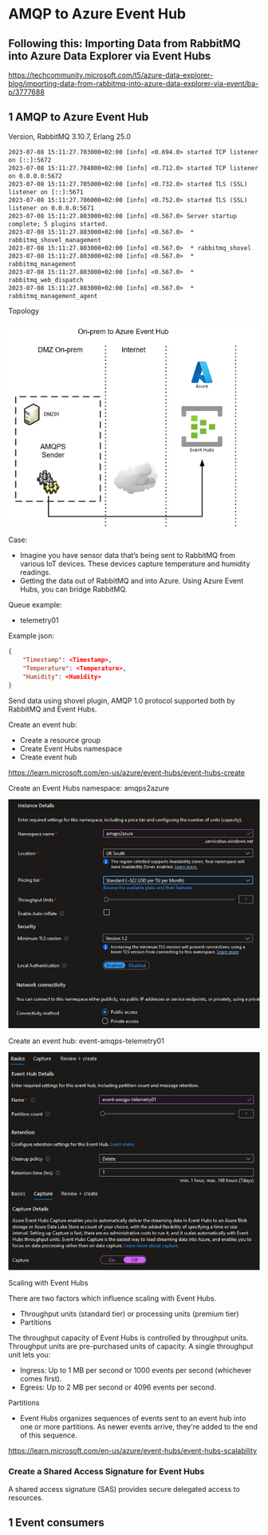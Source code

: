 # AMQP to Azure Event Hub 

## Following this: Importing Data from RabbitMQ into Azure Data Explorer via Event Hubs

https://techcommunity.microsoft.com/t5/azure-data-explorer-blog/importing-data-from-rabbitmq-into-azure-data-explorer-via-event/ba-p/3777688

## 1 AMQP to Azure Event Hub 

Version, RabbitMQ 3.10.7, Erlang 25.0

```log
2023-07-08 15:11:27.703000+02:00 [info] <0.694.0> started TCP listener on [::]:5672
2023-07-08 15:11:27.704000+02:00 [info] <0.712.0> started TCP listener on 0.0.0.0:5672
2023-07-08 15:11:27.705000+02:00 [info] <0.732.0> started TLS (SSL) listener on [::]:5671
2023-07-08 15:11:27.706000+02:00 [info] <0.752.0> started TLS (SSL) listener on 0.0.0.0:5671
2023-07-08 15:11:27.803000+02:00 [info] <0.567.0> Server startup complete; 5 plugins started.
2023-07-08 15:11:27.803000+02:00 [info] <0.567.0>  * rabbitmq_shovel_management
2023-07-08 15:11:27.803000+02:00 [info] <0.567.0>  * rabbitmq_shovel
2023-07-08 15:11:27.803000+02:00 [info] <0.567.0>  * rabbitmq_management
2023-07-08 15:11:27.803000+02:00 [info] <0.567.0>  * rabbitmq_web_dispatch
2023-07-08 15:11:27.803000+02:00 [info] <0.567.0>  * rabbitmq_management_agent
```

Topology

![Topology ](https://github.com/spawnmarvel/quickguides/blob/main/eventhub/images/topology.jpg)

Case:
* Imagine you have sensor data that’s being sent to RabbitMQ from various IoT devices. These devices capture temperature and humidity readings. 
* Getting the data out of RabbitMQ and into Azure. Using Azure Event Hubs, you can bridge RabbitMQ.

Queue example:
* telemetry01

Example json:

```json
{
    "Timestamp": <Timestamp>, 
    "Temperature": <Temperature>, 
    "Humidity": <Humidity>
}

```
Send data using shovel plugin,  AMQP 1.0 protocol supported both by RabbitMQ and Event Hubs.

Create an event hub:
* Create a resource group
* Create Event Hubs namespace
* Create event hub

https://learn.microsoft.com/en-us/azure/event-hubs/event-hubs-create

Create an Event Hubs namespace: amqps2azure

![Event Hub ](https://github.com/spawnmarvel/quickguides/blob/main/eventhub/images/eventhubnamespace.jpg)

Create an event hub: event-amqps-telemetry01

![Event Hub ](https://github.com/spawnmarvel/quickguides/blob/main/eventhub/images/eventhub.jpg)


Scaling with Event Hubs

There are two factors which influence scaling with Event Hubs.
* Throughput units (standard tier) or processing units (premium tier)
* Partitions

The throughput capacity of Event Hubs is controlled by throughput units. Throughput units are pre-purchased units of capacity. A single throughput unit lets you:
* Ingress: Up to 1 MB per second or 1000 events per second (whichever comes first).
* Egress: Up to 2 MB per second or 4096 events per second.


Partitions
* Event Hubs organizes sequences of events sent to an event hub into one or more partitions. As newer events arrive, they're added to the end of this sequence.

https://learn.microsoft.com/en-us/azure/event-hubs/event-hubs-scalability


### Create a Shared Access Signature for Event Hubs

A shared access signature (SAS) provides secure delegated access to resources.




## 1 Event consumers

